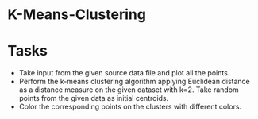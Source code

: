 # K-Means-Clustering

# Tasks

- Take input from the given source data file and plot all the points.
- Perform the k-means clustering algorithm applying Euclidean distance as a distance measure on the given dataset with k=2. Take random points from the given data as initial centroids.
- Color the corresponding points on the clusters with different colors.

